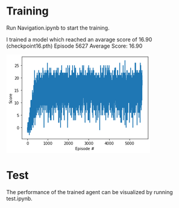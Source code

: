 [//]: # (Image References)

[image1]: https://user-images.githubusercontent.com/10624937/42135619-d90f2f28-7d12-11e8-8823-82b970a54d7e.gif "Trained Agent"


# Training
Run Navigation.ipynb to start the training. 

I trained a model which reached an avarage score of 16.90 (checkpoint16.pth)
Episode 5627	Average Score: 16.90

![alt text](image.png)

# Test

The performance of the trained agent can be visualized by running test.ipynb.
